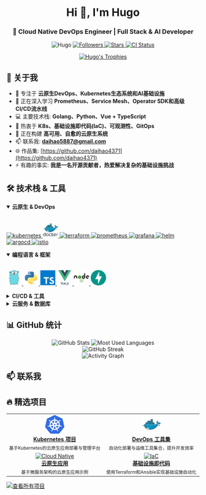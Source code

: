 

<!-- 如果上面的方式不起作用，可以尝试使用下面的HTML方式，增加宽度控制 -->
<!-- 
<p align="center">
  <img src="https://github.com/daihao4371/daihao4371/raw/main/assets/banner.png" alt="Cloud Native DevOps Engineer - Hugo" width="800" />
</p>
-->

<h1 align="center">Hi 👋, I'm Hugo</h1>
<h3 align="center">🚀 Cloud Native DevOps Engineer | Full Stack & AI Developer</h3>

<div align="center">
  <img src="https://komarev.com/ghpvc/?username=daihao4371&label=Profile%20views&color=0e75b6&style=flat" alt="Hugo" />
  <a href="https://github.com/daihao4371?tab=followers">
    <img src="https://img.shields.io/github/followers/daihao4371?style=social" alt="Followers" />
  </a>
  <a href="https://github.com/daihao4371/daihao4371">
    <img src="https://img.shields.io/github/stars/daihao4371/daihao4371?style=social" alt="Stars" />
  </a>
  <!-- 添加GitHub Actions工作流程状态徽章 -->
  <a href="https://github.com/daihao4371/your-repo/actions/workflows/main.yml">
    <img src="https://github.com/daihao4371/your-repo/actions/workflows/main.yml/badge.svg" alt="CI Status" />
  </a>
</div>

<p align="center">
  <a href="https://github.com/ryo-ma/github-profile-trophy">
    <img src="https://github-profile-trophy.vercel.app/?username=daihao4371&theme=nord&column=4&margin-w=15&margin-h=15" alt="Hugo's Trophies" />
  </a>
</p>

## 💫 关于我

- 🔭 专注于 **云原生DevOps、Kubernetes生态系统和AI基础设施**
- 🌱 正在深入学习 **Prometheus、Service Mesh、Operator SDK和高级CI/CD流水线**
- 💻 主要技术栈: **Golang、Python、Vue + TypeScript**
- 🐳 热衷于 **K8s、基础设施即代码(IaC)、可观测性、GitOps**
- 🚀 正在构建 **高可用、自愈的云原生系统**
- 📫 联系我: **daihao5887@gmail.com**
- 🌐 作品集: [https://github.com/daihao4371](https://github.com/daihao4371)
- ⚡ 有趣的事实: **我是一名开源贡献者，热爱解决复杂的基础设施挑战**

## 🛠️ 技术栈 & 工具

<details open>
  <summary><b>云原生 & DevOps</b></summary>
  <br>
  <p align="left">
    <a href="https://kubernetes.io" target="_blank" rel="noreferrer">
      <img src="https://www.vectorlogo.zone/logos/kubernetes/kubernetes-icon.svg" alt="kubernetes" width="40" height="40"/>
    </a>
    <a href="https://www.docker.com/" target="_blank" rel="noreferrer">
      <img src="https://raw.githubusercontent.com/devicons/devicon/master/icons/docker/docker-original-wordmark.svg" alt="docker" width="40" height="40"/>
    </a>
    <a href="https://www.terraform.io/" target="_blank" rel="noreferrer">
      <img src="https://www.vectorlogo.zone/logos/terraformio/terraformio-icon.svg" alt="terraform" width="40" height="40"/>
    </a>
    <a href="https://prometheus.io/" target="_blank" rel="noreferrer">
      <img src="https://www.vectorlogo.zone/logos/prometheusio/prometheusio-icon.svg" alt="prometheus" width="40" height="40"/>
    </a>
    <a href="https://grafana.com" target="_blank" rel="noreferrer">
      <img src="https://www.vectorlogo.zone/logos/grafana/grafana-icon.svg" alt="grafana" width="40" height="40"/>
    </a>
    <a href="https://helm.sh/" target="_blank" rel="noreferrer">
      <img src="https://www.vectorlogo.zone/logos/helmsh/helmsh-icon.svg" alt="helm" width="40" height="40"/>
    </a>
    <a href="https://argoproj.github.io/argo-cd/" target="_blank" rel="noreferrer">
      <img src="https://www.vectorlogo.zone/logos/argoprojio/argoprojio-icon.svg" alt="argocd" width="40" height="40"/>
    </a>
    <a href="https://istio.io/" target="_blank" rel="noreferrer">
      <img src="https://www.vectorlogo.zone/logos/istioio/istioio-icon.svg" alt="istio" width="40" height="40"/>
    </a>
  </p>
</details>

<details open>
  <summary><b>编程语言 & 框架</b></summary>
  <br>
  <p align="left">
    <a href="https://golang.org" target="_blank" rel="noreferrer">
      <img src="https://raw.githubusercontent.com/devicons/devicon/master/icons/go/go-original.svg" alt="go" width="40" height="40"/>
    </a>
    <a href="https://www.python.org" target="_blank" rel="noreferrer">
      <img src="https://raw.githubusercontent.com/devicons/devicon/master/icons/python/python-original.svg" alt="python" width="40" height="40"/>
    </a>
    <a href="https://www.typescriptlang.org/" target="_blank" rel="noreferrer">
      <img src="https://raw.githubusercontent.com/devicons/devicon/master/icons/typescript/typescript-original.svg" alt="typescript" width="40" height="40"/>
    </a>
    <a href="https://vuejs.org/" target="_blank" rel="noreferrer">
      <img src="https://raw.githubusercontent.com/devicons/devicon/master/icons/vuejs/vuejs-original-wordmark.svg" alt="vuejs" width="40" height="40"/>
    </a>
    <a href="https://nodejs.org" target="_blank" rel="noreferrer">
      <img src="https://raw.githubusercontent.com/devicons/devicon/master/icons/nodejs/nodejs-original-wordmark.svg" alt="nodejs" width="40" height="40"/>
    </a>
    <a href="https://fastapi.tiangolo.com/" target="_blank" rel="noreferrer">
      <img src="https://raw.githubusercontent.com/devicons/devicon/master/icons/fastapi/fastapi-original.svg" alt="fastapi" width="40" height="40"/>
    </a>
  </p>
</details>

<details>
  <summary><b>CI/CD & 工具</b></summary>
  <br>
  <p align="left">
    <a href="https://github.com/features/actions" target="_blank" rel="noreferrer">
      <img src="https://www.vectorlogo.zone/logos/github/github-icon.svg" alt="github actions" width="40" height="40"/>
    </a>
    <a href="https://www.jenkins.io" target="_blank" rel="noreferrer">
      <img src="https://www.vectorlogo.zone/logos/jenkins/jenkins-icon.svg" alt="jenkins" width="40" height="40"/>
    </a>
    <a href="https://about.gitlab.com/topics/ci-cd/" target="_blank" rel="noreferrer">
      <img src="https://www.vectorlogo.zone/logos/gitlab/gitlab-icon.svg" alt="gitlab ci" width="40" height="40"/>
    </a>
    <a href="https://www.ansible.com/" target="_blank" rel="noreferrer">
      <img src="https://www.vectorlogo.zone/logos/ansible/ansible-icon.svg" alt="ansible" width="40" height="40"/>
    </a>
    <a href="https://git-scm.com/" target="_blank" rel="noreferrer">
      <img src="https://www.vectorlogo.zone/logos/git-scm/git-scm-icon.svg" alt="git" width="40" height="40"/>
    </a>
    <a href="https://www.linux.org/" target="_blank" rel="noreferrer">
      <img src="https://raw.githubusercontent.com/devicons/devicon/master/icons/linux/linux-original.svg" alt="linux" width="40" height="40"/>
    </a>
  </p>
</details>

<details>
  <summary><b>云服务 & 数据库</b></summary>
  <br>
  <p align="left">
    <a href="https://aws.amazon.com" target="_blank" rel="noreferrer">
      <img src="https://www.vectorlogo.zone/logos/amazon_aws/amazon_aws-icon.svg" alt="aws" width="40" height="40"/>
    </a>
    <a href="https://cloud.google.com" target="_blank" rel="noreferrer">
      <img src="https://www.vectorlogo.zone/logos/google_cloud/google_cloud-icon.svg" alt="gcp" width="40" height="40"/>
    </a>
    <a href="https://azure.microsoft.com" target="_blank" rel="noreferrer">
      <img src="https://www.vectorlogo.zone/logos/microsoft_azure/microsoft_azure-icon.svg" alt="azure" width="40" height="40"/>
    </a>
    <a href="https://www.postgresql.org" target="_blank" rel="noreferrer">
      <img src="https://raw.githubusercontent.com/devicons/devicon/master/icons/postgresql/postgresql-original-wordmark.svg" alt="postgresql" width="40" height="40"/>
    </a>
    <a href="https://www.mongodb.com/" target="_blank" rel="noreferrer">
      <img src="https://raw.githubusercontent.com/devicons/devicon/master/icons/mongodb/mongodb-original-wordmark.svg" alt="mongodb" width="40" height="40"/>
    </a>
    <a href="https://redis.io" target="_blank" rel="noreferrer">
      <img src="https://raw.githubusercontent.com/devicons/devicon/master/icons/redis/redis-original-wordmark.svg" alt="redis" width="40" height="40"/>
    </a>
  </p>
</details>




## 📊 GitHub 统计

<div align="center">
  <img src="https://github-readme-stats.vercel.app/api?username=daihao4371&show_icons=true&count_private=true&hide=issues&theme=nord" alt="GitHub Stats" height="170" />
  <img src="https://github-readme-stats.vercel.app/api/top-langs/?username=daihao4371&layout=compact&theme=nord&langs_count=6" alt="Most Used Languages" height="170" />
</div>

<div align="center">
  <img src="https://github-readme-streak-stats.herokuapp.com/?user=daihao4371&theme=nord" alt="GitHub Streak" />
</div>

<div align="center">
  <img src="https://github-profile-summary-cards.vercel.app/api/cards/profile-details?username=daihao4371&theme=nord_dark" alt="Activity Graph" />
</div>

## 📫 联系我




</details>

## 🔥 精选项目

<div align="center">
  <table>
    <tr>
      <td align="center" width="50%">
        <a href="https://github.com/daihao4371/kubernetes-project">
          <img src="https://raw.githubusercontent.com/devicons/devicon/master/icons/kubernetes/kubernetes-plain.svg" width="50" height="50" alt="Kubernetes"/>
          <br />
          <b>Kubernetes 项目</b>
        </a>
        <br />
        <sub>基于Kubernetes的云原生应用部署与管理平台</sub>
      </td>
      <td align="center" width="50%">
        <a href="https://github.com/daihao4371/devops-tools">
          <img src="https://raw.githubusercontent.com/devicons/devicon/master/icons/docker/docker-original.svg" width="50" height="50" alt="DevOps"/>
          <br />
          <b>DevOps 工具集</b>
        </a>
        <br />
        <sub>自动化部署与运维工具集合，提升开发效率</sub>
      </td>
    </tr>
    <tr>
      <td align="center">
        <a href="https://github.com/daihao4371/cloud-native-app">
          <img src="https://www.vectorlogo.zone/logos/prometheusio/prometheusio-icon.svg" width="50" height="50" alt="Cloud Native"/>
          <br />
          <b>云原生应用</b>
        </a>
        <br />
        <sub>基于微服务架构的云原生应用示例</sub>
      </td>
      <td align="center">
        <a href="https://github.com/daihao4371/infrastructure-as-code">
          <img src="https://www.vectorlogo.zone/logos/terraformio/terraformio-icon.svg" width="50" height="50" alt="IaC"/>
          <br />
          <b>基础设施即代码</b>
        </a>
        <br />
        <sub>使用Terraform和Ansible实现基础设施自动化</sub>
      </td>
    </tr>
  </table>
</div>

  <a href="https://github.com/daihao4371?tab=repositories">
    <img src="https://img.shields.io/badge/查看所有项目-212121?style=for-the-badge&logo=github&logoColor=white" alt="查看所有项目" />
  </a>
</p>
